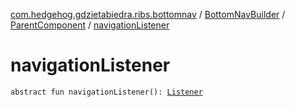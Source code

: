 [com.hedgehog.gdzietabiedra.ribs.bottomnav](../../index.md) / [BottomNavBuilder](../index.md) / [ParentComponent](index.md) / [navigationListener](./navigation-listener.md)

# navigationListener

`abstract fun navigationListener(): `[`Listener`](../../-bottom-nav-interactor/-listener/index.md)